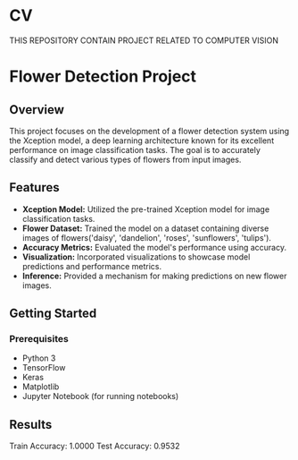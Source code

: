 # CV
THIS REPOSITORY CONTAIN PROJECT RELATED TO COMPUTER VISION
# Flower Detection Project

## Overview

This project focuses on the development of a flower detection system using the Xception model, a deep learning architecture known for its excellent performance on image classification tasks. The goal is to accurately classify and detect various types of flowers from input images.

## Features

- **Xception Model:** Utilized the pre-trained Xception model for image classification tasks.
- **Flower Dataset:** Trained the model on a dataset containing diverse images of flowers('daisy', 'dandelion', 'roses', 'sunflowers', 'tulips').
- **Accuracy Metrics:** Evaluated the model's performance using accuracy.
- **Visualization:** Incorporated visualizations to showcase model predictions and performance metrics.
- **Inference:** Provided a mechanism for making predictions on new flower images.


## Getting Started

### Prerequisites

- Python 3
- TensorFlow
- Keras
- Matplotlib
- Jupyter Notebook (for running notebooks)


## Results
Train Accuracy: 1.0000
Test Accuracy: 0.9532
